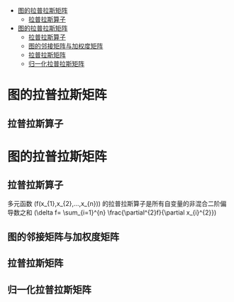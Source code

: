 - [图的拉普拉斯矩阵](#orga031cdf)
  - [拉普拉斯算子](#orgdcefe68)
- [图的拉普拉斯矩阵](#orgfa255e5)
  - [拉普拉斯算子](#org114b1fa)
  - [图的邻接矩阵与加权度矩阵](#org7398d4f)
  - [拉普拉斯矩阵](#org924e76f)
  - [归一化拉普拉斯矩阵](#org88907d8)


<a id="orga031cdf"></a>

# 图的拉普拉斯矩阵


<a id="orgdcefe68"></a>

## 拉普拉斯算子


<a id="orgfa255e5"></a>

# 图的拉普拉斯矩阵


<a id="org114b1fa"></a>

## 拉普拉斯算子

多元函数 \(f(x_{1},x_{2},...,x_{n})\) 的拉普拉斯算子是所有自变量的非混合二阶偏导数之和 \(\delta f= \sum_{i=1}^{n} \frac{\partial^{2}f}{\partial x_{i}^{2}}\)


<a id="org7398d4f"></a>

## 图的邻接矩阵与加权度矩阵


<a id="org924e76f"></a>

## 拉普拉斯矩阵


<a id="org88907d8"></a>

## 归一化拉普拉斯矩阵